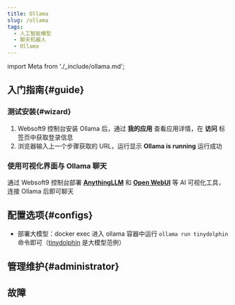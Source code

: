 ```yaml
---
title: Ollama
slug: /ollama
tags:
  - 人工智能模型
  - 聊天机器人
  - Ollama
---
```


import Meta from './_include/ollama.md';

<Meta name="meta" />

## 入门指南{#guide}

### 测试安装{#wizard}

1. Websoft9 控制台安装 Ollama 后，通过 **我的应用** 查看应用详情，在 **访问** 标签页中获取登录信息
2. 浏览器输入上一个步骤获取的 URL，运行显示 **Ollama is running** 运行成功

### 使用可视化界面与 Ollama 聊天

通过 Websoft9 控制台部署 **[AnythingLLM](./anythingllm)** 和 **[Open WebUI](./openwebui)** 等 AI 可视化工具，连接 Ollama 后即可聊天


## 配置选项{#configs}

- 部署大模型：docker exec 进入 ollama 容器中运行 `ollama run tinydolphin` 命令即可（[tinydolphin](https://ollama.com/library/tinydolphin) 是大模型范例）

## 管理维护{#administrator}

## 故障

